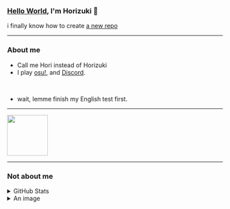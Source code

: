 ### [Hello World](https://guides.github.com/activities/hello-world/), I'm Horizuki 👋
i finally know how to create [a new repo](https://github.com/new)

---

### About me
- Call me Hori instead of Horizuki
- I play [osu!](https://osu.ppy.sh/home), and [Discord](https://discord.com).
</br>

- wait, lemme finish my English test first.

---

<a href="https://discord.com/users/350144899489857536">
<img height="95px" src="https://discord.c99.nl/widget/theme-4/350144899489857536.png" />
</a>

---

### Not about me

<details> 
  <summary>GitHub Stats</summary>
  <br/>
  
[![Horizuki](https://github-readme-stats.vercel.app/api/top-langs/?username=Horizuki&&theme=tokyonight&title_color=fce9ed)](https://github.com/anuraghazra/github-readme-stats)

[![Horizuki](https://github-readme-stats.vercel.app/api?username=Horizuki&count_private=true&show_icons=true&theme=tokyonight&title_color=fce9ed)](https://github.com/anuraghazra/github-readme-stats)

[![Horizuki](https://github-readme-streak-stats.herokuapp.com?user=Horizuki&theme=tokyonight)](https://git.io/streak-stats)

[![Horizuki's github activity graph](https://activity-graph.herokuapp.com/graph?username=Horizuki&color=fce9ed&point=ffffff&theme=material-palenight)](https://github.com/ashutosh00710/github-readme-activity-graph)
  <br/>
</details>

<details> 
  <summary>An image</summary>
  <br/>
  
![nevermind](https://i.imgur.com/FHqsflN.jpeg)
</details>


